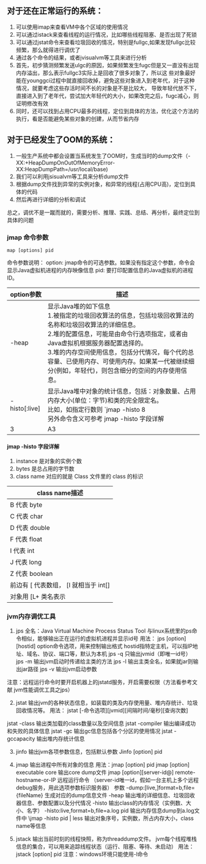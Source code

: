 ## 对于还在正常运行的系统：

1. 可以使用imap来查看VM中各个区域的使用情况
2. 可以通过istack来查看线程的运行情况，比如哪些线程阻塞、是否出现了死锁
3. 可以通过jstat命令来查看垃圾回收的情况，特别是fullgc,如果发现fullgc比较频繁，那么就得进行调优了
4. 通过各个命令的结果，或者jvisualvm等工具来进行分析
5. 首先，初步猜测频繁发送ulgc的原因，如果频繁发生fugc但是又一直没有出现内存溢出，那么表示fullgc3实际上是回收了很多对象了，所以这
   些对象最好能在younggci过程中就直接回收掉，避免这些对象进入到老年代，对于这种情况，就要考虑这些存活时间不长的对象是不是比较大，
   导致年轻代放不下，直接进入到了老年代，尝试加大年轻代的大小，如果改完之后，fugc减心，则证明修改有效
6. 同时，还可以找到占用CPU最多的线程，定位到具体的方法，优化这个方法的执行，看是否能避免某些对象的创建，从而节省内存

## 对于已经发生了OOM的系统：

1. 一般生产系统中都会设置当系统发生了OOM时，生成当时的dump文件（-XX:+HeapDumpOnOutOfMemoryError-
   XX:HeapDumpPath=/usr/local/base)
2. 我们可以利用jsisualvm等工具来分析dump文件
3. 根据dump文件找到异常的实例对象，和异常的线程(占用CPU高)，定位到具体的代码
4. 然后再进行详细的分析和调试

总之，调优不是一蹴而就的，需要分析、推理、实践、总结、再分析，最终定位到具体的问题

### jmap 命令参数

`map [options] pid`

命令参数说明：
option: jmap命令的可选参数。如果没有指定这个参数，命令会显示Java虚拟机进程的内存映像信息
pid: 要打印配置信息的Java虚拟机的进程ID。

| option参数      | 描述                                                                                                                                                                                         |
|---------------|--------------------------------------------------------------------------------------------------------------------------------------------------------------------------------------------|
| -heap         | 显示Java堆的如下信息 <br/>1.被指定的垃圾回收算法的信息，包括垃圾回收算法的名称和垃圾回收算法的详细信息。 <br/>2.堆的配置信息，可能是由命令行选项指定，或者由Java虚拟机根据服务器配置选择的。<br/>3.堆的内存空间使用信息，包括分代情况，每个代的总容量、已使用内存、可使用内存。如果某一代被继续细分(例如，年轻代)，则包含细分的空间的内存使用信息。 |
| -histo[:live] | 显示Java堆中对象的统计信息，包括：对象数量、占用内存大小(单位：字节)和类的完全限定名。<br/>比如，如指定行数则 `jmap -histo 8   <br/>另外命令含义可参考 jmap -histo 字段详解                                                                              | head -n 20`                                                                                                                                                                                    |
| 3             | A3                                                                                                                                                                                         |

#### jmap -histo 字段详解

1. instance 是对象的实例个数
2. bytes 是总占用的字节数
3. class name 对应的就是 Class 文件里的 class 的标识

| class name描述              |
|---------------------------|
| B 代表 byte                 |
| C 代表 char                 |
| D 代表 double               |
| F 代表 float                |
| I 代表 int                  |
| J 代表 long                 |
| Z 代表 boolean              |
| 前边有 [ 代表数组， [I 就相当于 int[] |
| 对象用 [L+ 类名表示              |

### jvm内存调优工具

1. jps
   全名：Java Virtual Machine Process Status Tool
   与linux系统里的ps命令相似，能够输出正在运行的虚拟机进程并显示id号
   用法：
   jps [option][hostid] option命令选项，用来控制输出格式 hostid指特定主机，可以指IP地址、域名、协议、端口等，默认为本机
   jps -q 只输出jvmid（即唯一id号）
   jps -m 输出jvm启动时传递给主类的方法
   jps -l 输出主类全名，如果就jar则输出jar路径
   jps -v 输出jvm启动参数

注意：远程运行命令时要开启机器上的jstatd服务，开启需要权限（方法看参考文献 jvm性能调优工具之jps）

2. jstat
   输出jvm的各种状态信息，如装载的类及内存使用量、堆内存统计、垃圾回收情况等。
   用法： jstat [-命令选项][jvmid][间隔时间/毫秒][查询次数]

jstat -class 输出类加载的class数量以及空间信息
jstat -compiler 输出编译成功和失败的具体信息
jstat -gc 输出gc信息包括各个分区的使用情况
jstat -gccapacity 输出堆内存统计信息

3. jinfo
   输出jvm各项参数信息，包括默认参数
   Jinfo [option] pid

4. jmap
   输出进程中所有对象的信息
   用法：jmap [option] pid
   jmap [option] executable core 输出core dump文件
   jmap [option][server-id@] remote-hostname-or-IP 远程运行命令 （server-id唯一id，假如一台主机上多个远程debug服务，用此选项参数标识服务器）
   参数
   -dump:[live,]format=b,file={fileName} 生成对应的dump信息文件
   -heap 输出堆的详细信息、垃圾回收器信息、参数配置以及分代情况
   -histo 输出class的内存情况（实例数、大小、名字）
   -histo:live,format=b,file=a.log pid 输出内存信息dump到a.log文件中
   \jmap -histo pid | less 输出对象序号，实例数，所占内存大小，class name等信息

5. jstack
   输出当前时刻的线程快照，称为threaddump文件。
   jvm每个线程堆栈信息的集合，可以用来追踪线程状态（运行、阻塞、等待、未启动）
   用法：jstack [option] pid
   注意：windows环境只能使用-l命令